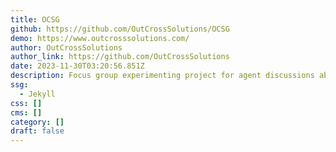 ```yaml
---
title: OCSG
github: https://github.com/OutCrossSolutions/OCSG
demo: https://www.outcrosssolutions.com/
author: OutCrossSolutions
author_link: https://github.com/OutCrossSolutions
date: 2023-11-30T03:20:56.851Z
description: Focus group experimenting project for agent discussions about our website
ssg:
  - Jekyll
css: []
cms: []
category: []
draft: false
---
```

